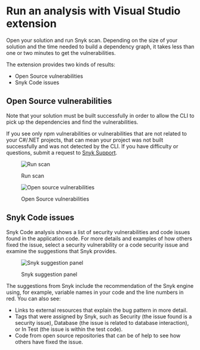 # Run an analysis with Visual Studio extension

Open your solution and run Snyk scan. Depending on the size of your solution and the time needed to build a dependency graph, it takes less than one or two minutes to get the vulnerabilities.

The extension provides two kinds of results:

* Open Source vulnerabilities
* Snyk Code issues

## Open Source vulnerabilities

Note that your solution must be built successfully in order to allow the CLI to pick up the dependencies and find the vulnerabilities.

If you see only npm vulnerabilities or vulnerabilities that are not related to your C#/.NET projects, that can mean your project was not built successfully and was not detected by the CLI. If you have difficulty or questions, submit a request to [Snyk Support](https://support.snyk.io).

<figure><img src="../../../.gitbook/assets/readme_image_3_1_1.png" alt="Run scan"><figcaption><p>Run scan</p></figcaption></figure>

<figure><img src="../../../.gitbook/assets/readme_image_3_1_2.png" alt="Open source vulnerabilities"><figcaption><p>Open Source vulnerabilities</p></figcaption></figure>

## Snyk Code issues

Snyk Code analysis shows a list of security vulnerabilities and code issues found in the application code. For more details and examples of how others fixed the issue, select a security vulnerability or a code security issue and examine the suggestions that Snyk provides.

<figure><img src="../../../.gitbook/assets/readme_image_3_1_3.png" alt="Snyk suggestion panel"><figcaption><p>Snyk suggestion panel</p></figcaption></figure>

The suggestions from Snyk include the recommendation of the Snyk engine using, for example, variable names in your code and the line numbers in red. You can also see:

* Links to external resources that explain the bug pattern in more detail.
* Tags that were assigned by Snyk, such as Security (the issue found is a security issue), Database (the issue is related to database interaction), or In Test (the issue is within the test code).
* Code from open source repositories that can be of help to see how others have fixed the issue.
